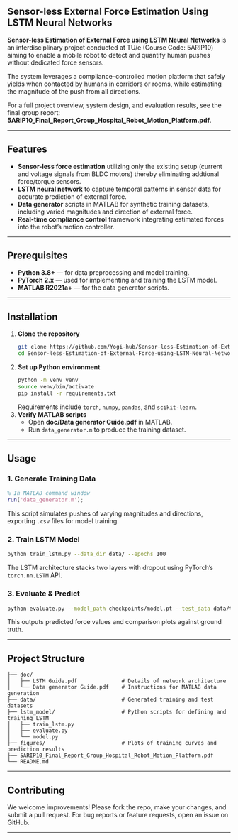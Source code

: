 ## Sensor-less External Force Estimation Using LSTM Neural Networks

**Sensor-less Estimation of External Force using LSTM Neural Networks** is an interdisciplinary project conducted at TU/e (Course Code: 5ARIP10) aiming to enable a mobile robot to detect and quantify human pushes without dedicated force sensors.

The system leverages a compliance–controlled motion platform that safely yields when contacted by humans in corridors or rooms, while estimating the magnitude of the push from all directions.

For a full project overview, system design, and evaluation results, see the final group report: **5ARIP10_Final_Report_Group_Hospital_Robot_Motion_Platform.pdf**.

---

## Features

- **Sensor-less force estimation** utilizing only the existing setup (current and voltage signals from BLDC motors) thereby eliminating addtional force/torque sensors.  
- **LSTM neural network** to capture temporal patterns in sensor data for accurate prediction of external force.  
- **Data generator** scripts in MATLAB for synthetic training datasets, including varied magnitudes and direction of external force.  
- **Real-time compliance control** framework integrating estimated forces into the robot’s motion controller.

---

## Prerequisites

- **Python 3.8+** — for data preprocessing and model training.  
- **PyTorch 2.x** — used for implementing and training the LSTM model.  
- **MATLAB R2021a+** — for the data generator scripts.

---

## Installation

1. **Clone the repository**  
   ```bash
   git clone https://github.com/Yogi-hub/Sensor-less-Estimation-of-External-Force-using-LSTM-Neural-Networks.git
   cd Sensor-less-Estimation-of-External-Force-using-LSTM-Neural-Networks
   ```
2. **Set up Python environment**  
   ```bash
   python -m venv venv
   source venv/bin/activate
   pip install -r requirements.txt
   ```  
   Requirements include `torch`, `numpy`, `pandas`, and `scikit-learn`.
3. **Verify MATLAB scripts**  
   - Open **doc/Data generator Guide.pdf** in MATLAB.  
   - Run `data_generator.m` to produce the training dataset.

---

## Usage

### 1. Generate Training Data  
```matlab
% In MATLAB command window
run('data_generator.m');
```
This script simulates pushes of varying magnitudes and directions, exporting `.csv` files for model training.

### 2. Train LSTM Model  
```bash
python train_lstm.py --data_dir data/ --epochs 100
```
The LSTM architecture stacks two layers with dropout using PyTorch’s `torch.nn.LSTM` API.

### 3. Evaluate & Predict  
```bash
python evaluate.py --model_path checkpoints/model.pt --test_data data/test.csv
```
This outputs predicted force values and comparison plots against ground truth.

---

## Project Structure

```
├── doc/
│   ├── LSTM Guide.pdf              # Details of network architecture
│   └── Data generator Guide.pdf    # Instructions for MATLAB data generation
├── data/                           # Generated training and test datasets
├── lstm_model/                     # Python scripts for defining and training LSTM
│   ├── train_lstm.py
│   ├── evaluate.py
│   └── model.py
├── figures/                        # Plots of training curves and prediction results
├── 5ARIP10_Final_Report_Group_Hospital_Robot_Motion_Platform.pdf
└── README.md
```

---


## Contributing

We welcome improvements! Please fork the repo, make your changes, and submit a pull request. For bug reports or feature requests, open an issue on GitHub.

---




